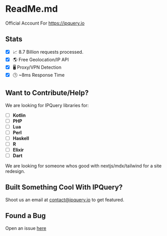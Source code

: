 # ReadMe.md
Official Account For https://ipquery.io

## Stats
- [X] 📈 8.7 Billion requests processed.
- [X] 🌎 Free Geolocation/IP API
- [X] 🖥️ Proxy/VPN Detection
- [X] 🕒 ~8ms Response Time

## Want to Contribute/Help?
We are looking for IPQuery libraries for:
- [ ] **Kotlin**
- [ ] **PHP**
- [ ] **Lua**
- [ ] **Perl**
- [ ] **Haskell**
- [ ] **R**
- [ ] **Elixir**
- [ ] **Dart**

We are looking for someone whos good with nextjs/mdx/tailwind for a site redesign.

## Built Something Cool With IPQuery?
Shoot us an email at contact@ipquery.io to get featured.

## Found a Bug
Open an issue [here](https://github.com/ipqwery/Bugs)
